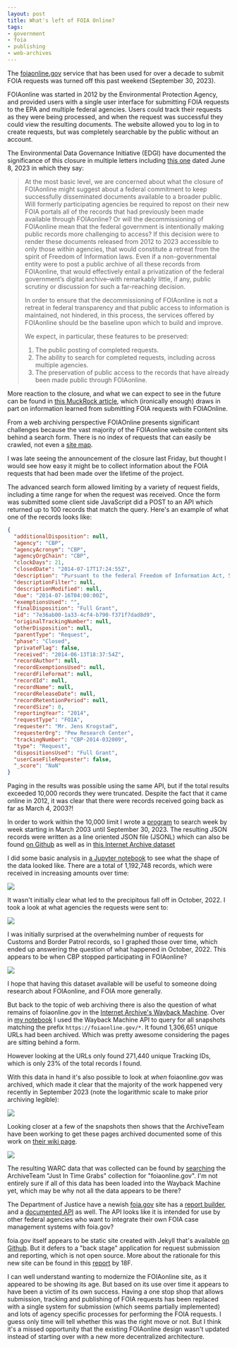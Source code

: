 ```yaml
---
layout: post
title: What's left of FOIA Online?
tags:
- government
- foia
- publishing
- web-archives
---
```


The [foiaonline.gov](https://foiaonline.gov) service that has been used for over a decade to submit FOIA requests was turned off this past weekend (September 30, 2023).

FOIAonline was started in 2012 by the Environmental Protection Agency, and provided users with a single user interface for submitting FOIA requests to the EPA and multiple federal agencies. Users could track their requests as they were being processed, and when the request was successful they could view the resulting documents. The website allowed you to log in to create requests, but was completely searchable by the public without an account.

The Environmental Data Governance Initiative (EDGI) have documented the significance of this closure in multiple letters including [this one](https://envirodatagov.org/wp-content/uploads/2023/09/EDGI_Comment_FOIA_Advisory_Committee_2023-06-08.pdf) dated June 8, 2023 in which they say:

> At the most basic level, we are concerned about what the closure of FOIAonline might suggest
about a federal commitment to keep successfully disseminated documents available to a
broader public. Will formerly participating agencies be required to repost on their new FOIA
portals all of the records that had previously been made available through FOIAonline? Or will
the decommissioning of FOIAonline mean that the federal government is intentionally making
public records more challenging to access? If this decision were to render these documents
released from 2012 to 2023 accessible to only those within agencies, that would constitute a
retreat from the spirit of Freedom of Information laws. Even if a non-governmental entity were to
post a public archive of all these records from FOIAonline, that would effectively entail a
privatization of the federal government’s digital archive–with remarkably little, if any, public
scrutiny or discussion for such a far-reaching decision.
>
> In order to ensure that the decommissioning of FOIAonline is not a retreat in federal
transparency and that public access to information is maintained, not hindered, in this process,
the services offered by FOIAonline should be the baseline upon which to build and improve.
>
> We expect, in particular, these features to be preserved:
> 
> 1. The public posting of completed requests.  
> 2. The ability to search for completed requests, including across multiple agencies.  
> 3. The preservation of public access to the records that have already been made public through FOIAonline.  

More reaction to the closure, and what we can expect to see in the future can be found in [this MuckRock article](https://www.muckrock.com/news/archives/2023/sep/26/foiaonline-shutting-down/), which (ironically enough) draws in part on information learned from submitting FOIA requests with FOIAOnline.

From a web archiving perspective FOIAOnline presents significant challenges because the vast majority of the FOIAonline website content sits behind a search form. There is no index of requests that can easily be crawled, not even a [site map](https://en.wikipedia.org/wiki/Site_map).

I was late seeing the announcement of the closure last Friday, but thought I would see how easy it might be to collect information about the FOIA requests that had been made over the lifetime of the project.

The advanced search form allowed limiting by a variety of request fields, including a time range for when the request was received. Once the form was submitted some client side JavaScript did a POST to an API which returned up to 100 records that match the query. Here's an example of what one of the records looks like:

```json
{
  "additionalDisposition": null,
  "agency": "CBP",
  "agencyAcronym": "CBP",
  "agencyOrgChain": "CBP",
  "clockDays": 21,
  "closedDate": "2014-07-17T17:24:55Z",
  "description": "Pursuant to the federal Freedom of Information Act, 5 U.S.C. § 552, I request the following data for all alien children apprehended by U.S. Customs and Border Protection at the Southwest Border in fiscal years 2013 and 2014. (Fiscal year 2014 would be from Oct. 1, 2013 through May 31, 2014.):   -Age  -Gender  -Country of origin  -Border Patrol sector of apprehension (i.e. apprehended in the Rio Grande Sector)  -Accompanied status (i.e. whether or not the child was accompanied by a parent or guardian)  -Case status (i.e. removed, placed in removal proceedings, etc.)    For unaccompanied alien children apprehended by U.S. Customs and Border Protection at the Southwest Border over the same time period (FY 2013 and FY 2014, through May 31, 2014), I request the following:   -Whether the apprehended child was released to family located in the U.S.  -Whether the apprehended child is suspected to be a human trafficking victim.    I would like to receive the information in an electronic format.    If my request is denied in whole or part, I ask that you justify all deletions by reference to specific exemptions of the act. I will also expect you to release all segregable portions of otherwise exempt material.    As I am making this request as a journalist and this information is of timely value, I would appreciate your communicating with me by telephone or email, rather than by mail, if you have questions regarding this request.    I look forward to your response within the 20 working days, as outlined by the statute.",
  "descriptionFilter": null,
  "descriptionModified": null,
  "due": "2014-07-16T04:00:00Z",
  "exemptionsUsed": "",
  "finalDisposition": "Full Grant",
  "id": "7e36ab00-1a33-4cf4-b790-f371f7dad8d9",
  "originalTrackingNumber": null,
  "otherDisposition": null,
  "parentType": "Request",
  "phase": "Closed",
  "privateFlag": false,
  "received": "2014-06-13T18:37:54Z",
  "recordAuthor": null,
  "recordExemptionsUsed": null,
  "recordFileFormat": null,
  "recordId": null,
  "recordName": null,
  "recordReleaseDate": null,
  "recordRetentionPeriod": null,
  "recordSize": 0,
  "reportingYear": "2014",
  "requestType": "FOIA",
  "requester": "Mr. Jens Krogstad",
  "requesterOrg": "Pew Research Center",
  "trackingNumber": "CBP-2014-032009",
  "type": "Request",
  "dispositionsUsed": "Full Grant",
  "userCaseFileRequester": false,
  "_score": "NaN"
}
```

Paging in the results was possible using the same API, but if the total results exceeded 10,000 records they were truncated. Despite the fact that it came online in 2012, it was clear that there were records received going back as far as March 4, 2003?!

In order to work within the 10,000 limit I wrote a [program](https://github.com/edsu/foiaonline/blob/main/pull.py) to search week by week starting in March 2003 until September 30, 2023. The resulting JSON records were written as a line oriented JSON file (JSONL) which can also be found [on Github](https://github.com/edsu/foiaonline/) as well as in [this Internet Archive dataset](https://archive.org/details/foia-online-requests)

I did some basic analysis in [a Jupyter notebook](https://github.com/edsu/foiaonline/blob/main/Notebook.ipynb) to see what the shape of the data looked like. There are a total of 1,192,748 records, which were received in increasing amounts over time:

<a href="/images/foia-online-requests.png"><img class="img-fluid" src="/images/foia-online-requests.png"></a>

It wasn't initially clear what led to the precipitous fall off in October, 2022. I took a look at what agencies the requests were sent to:

<a href="/images/foia-online-agencies.png"><img class="img-fluid" src="/images/foia-online-agencies.png"></a>

I was initially surprised at the overwhelming number of requests for Customs and Border Patrol records, so I graphed those over time, which ended up answering the question of what happened in October, 2022. This appears to be when CBP stopped participating in FOIAonline?

<a href="/images/foia-online-cbp.png"><img class="img-fluid" src="/images/foia-online-cbp.png"></a>

I hope that having this dataset available will be useful to someone doing research about FOIAonline, and FOIA more generally.

But back to the topic of web archiving there is also the question of what remains of foiaonline.gov in the [Internet Archive's Wayback Machine](https://web.archive.org). Over in [my notebook](https://github.com/edsu/foiaonline/blob/main/Notebook.ipynb) I used the Wayback Machine API to query for all snapshots matching the prefix `https://foiaonline.gov/*`. It found 1,306,651 unique URLs had been archived. Which was pretty awesome considering the pages are sitting behind a form. 

However looking at the URLs only found 271,440 unique Tracking IDs, which is only 23% of the total records I found.

With this data in hand it's also possible to look at *when* foiaonline.gov was archived, which made it clear that the majority of the work happened very recently in September 2023 (note the logarithmic scale to make prior archiving legible):

<a href="/images/foia-online-archiveteam.png"><img class="img-fluid" src="/images/foia-online-archiveteam.png"></a>

Looking closer at a few of the snapshots then shows that the ArchiveTeam have been working to get these pages archived documented some of this work on [their wiki page](https://wiki.archiveteam.org/index.php/FOIAonline).

<a href="/images/foia-online-wayback.png"><img class="img-fluid" src="/images/foia-online-wayback.png"></a>

The resulting WARC data that was collected can be found by [searching](https://archive.org/details/archiveteam-fire?query=foiaonline.gov) the ArchiveTeam "Just In Time Grabs" collection for "foiaonline.gov". I'm not entirely sure if all of this data has been loaded into the Wayback Machine yet, which may be why not all the data appears to be there?

The Department of Justice have a newish [foia.gov](https://foia.gov) site has a [report builder](https://www.foia.gov/data.html), and a [documented API](https://www.foia.gov/developer/agency-api/) as well. The API looks like it is intended for use by other federal agencies who want to integrate their own FOIA case management systems with foia.gov?

foia.gov itself appears to be static site created with Jekyll that's available [on Github](https://github.com/usdoj/foia.gov). But it defers to a "back stage" application for request submission and reporting, which is not open source. More about the rationale for this new site can be found in this [report](https://github.com/18F/foia-recommendations/blob/master/recommendations.md) by 18F.

I can well understand wanting to modernize the FOIAonline site, as it appeared to be showing its age. But based on its use over time it appears to have been a victim of its own success. Having a one stop shop that allows submission, tracking and publishing of FOIA requests has been replaced with a single system for submission (which seems partially implemented) and lots of agency specific processes for performing the FOIA requests. I guess only time will tell whether this was the right move or not. But I think it's a missed opportunity that the existing FOIAonline design wasn't updated instead of starting over with a new more decentralized architecture.
